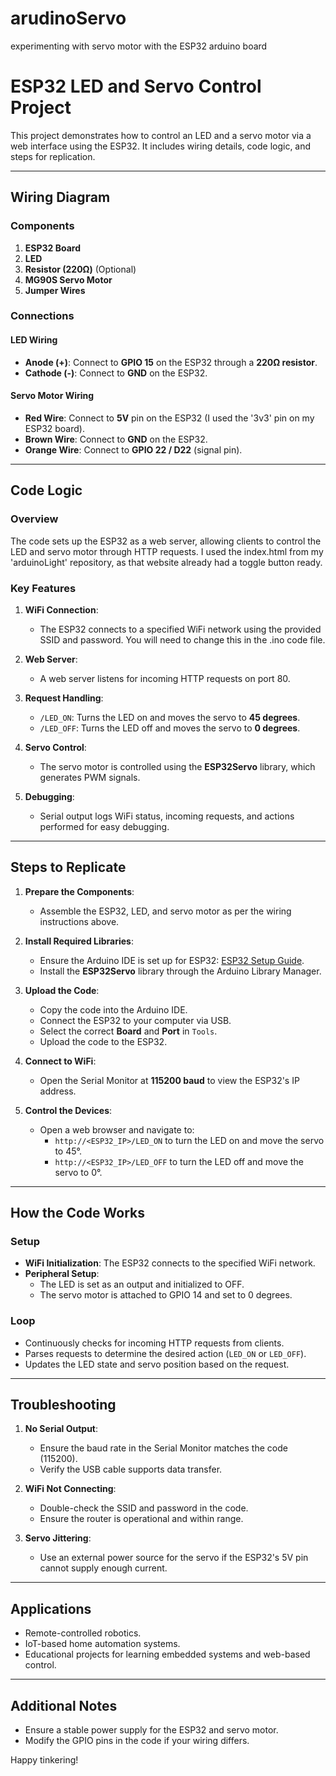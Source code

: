 # arudinoServo
experimenting with servo motor with the ESP32 arduino board


# ESP32 LED and Servo Control Project

This project demonstrates how to control an LED and a servo motor via a web interface using the ESP32. It includes wiring details, code logic, and steps for replication.

---

## **Wiring Diagram**
### **Components**
1. **ESP32 Board**
2. **LED**
3. **Resistor (220Ω)** (Optional)
4. **MG90S Servo Motor**
5. **Jumper Wires**

### **Connections**
#### **LED Wiring**
- **Anode (+)**: Connect to **GPIO 15** on the ESP32 through a **220Ω resistor**.
- **Cathode (-)**: Connect to **GND** on the ESP32.

#### **Servo Motor Wiring**
- **Red Wire**: Connect to **5V** pin on the ESP32 (I used the '3v3' pin on my ESP32 board).
- **Brown Wire**: Connect to **GND** on the ESP32.
- **Orange Wire**: Connect to **GPIO 22 / D22** (signal pin).

---

## **Code Logic**
### **Overview**
The code sets up the ESP32 as a web server, allowing clients to control the LED and servo motor through HTTP requests. I used the index.html from my 'arduinoLight' repository, as that website already had a toggle button ready.

### **Key Features**
1. **WiFi Connection**:
   - The ESP32 connects to a specified WiFi network using the provided SSID and password. You will need to change this in the .ino code file.

2. **Web Server**:
   - A web server listens for incoming HTTP requests on port 80.

3. **Request Handling**:
   - `/LED_ON`: Turns the LED on and moves the servo to **45 degrees**.
   - `/LED_OFF`: Turns the LED off and moves the servo to **0 degrees**.

4. **Servo Control**:
   - The servo motor is controlled using the **ESP32Servo** library, which generates PWM signals.

5. **Debugging**:
   - Serial output logs WiFi status, incoming requests, and actions performed for easy debugging.

---

## **Steps to Replicate**
1. **Prepare the Components**:
   - Assemble the ESP32, LED, and servo motor as per the wiring instructions above.

2. **Install Required Libraries**:
   - Ensure the Arduino IDE is set up for ESP32: [ESP32 Setup Guide](https://docs.espressif.com/projects/arduino-esp32/en/latest/installing.html).
   - Install the **ESP32Servo** library through the Arduino Library Manager.

3. **Upload the Code**:
   - Copy the code into the Arduino IDE.
   - Connect the ESP32 to your computer via USB.
   - Select the correct **Board** and **Port** in `Tools`.
   - Upload the code to the ESP32.

4. **Connect to WiFi**:
   - Open the Serial Monitor at **115200 baud** to view the ESP32's IP address.

5. **Control the Devices**:
   - Open a web browser and navigate to:
     - `http://<ESP32_IP>/LED_ON` to turn the LED on and move the servo to 45°.
     - `http://<ESP32_IP>/LED_OFF` to turn the LED off and move the servo to 0°.

---

## **How the Code Works**
### **Setup**
- **WiFi Initialization**: The ESP32 connects to the specified WiFi network.
- **Peripheral Setup**:
  - The LED is set as an output and initialized to OFF.
  - The servo motor is attached to GPIO 14 and set to 0 degrees.

### **Loop**
- Continuously checks for incoming HTTP requests from clients.
- Parses requests to determine the desired action (`LED_ON` or `LED_OFF`).
- Updates the LED state and servo position based on the request.

---

## **Troubleshooting**
1. **No Serial Output**:
   - Ensure the baud rate in the Serial Monitor matches the code (115200).
   - Verify the USB cable supports data transfer.

2. **WiFi Not Connecting**:
   - Double-check the SSID and password in the code.
   - Ensure the router is operational and within range.

3. **Servo Jittering**:
   - Use an external power source for the servo if the ESP32's 5V pin cannot supply enough current.

---

## **Applications**
- Remote-controlled robotics.
- IoT-based home automation systems.
- Educational projects for learning embedded systems and web-based control.

---

## **Additional Notes**
- Ensure a stable power supply for the ESP32 and servo motor.
- Modify the GPIO pins in the code if your wiring differs.

Happy tinkering!

